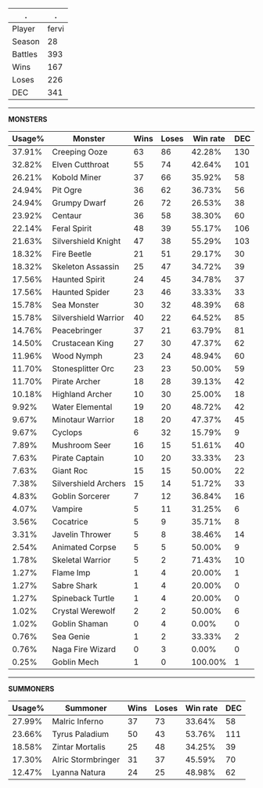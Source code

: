 .|.
|-|-
Player|fervi
Season|28
Battles|393
Wins|167
Loses|226
DEC|341

---
**MONSTERS**

Usage%|Monster|Wins|Loses|Win rate|DEC|
-|-|-|-|-|-|
37.91%|Creeping Ooze|63|86|42.28%|130|
32.82%|Elven Cutthroat|55|74|42.64%|101|
26.21%|Kobold Miner|37|66|35.92%|58|
24.94%|Pit Ogre|36|62|36.73%|56|
24.94%|Grumpy Dwarf|26|72|26.53%|38|
23.92%|Centaur|36|58|38.30%|60|
22.14%|Feral Spirit|48|39|55.17%|106|
21.63%|Silvershield Knight|47|38|55.29%|103|
18.32%|Fire Beetle|21|51|29.17%|30|
18.32%|Skeleton Assassin|25|47|34.72%|39|
17.56%|Haunted Spirit|24|45|34.78%|37|
17.56%|Haunted Spider|23|46|33.33%|33|
15.78%|Sea Monster|30|32|48.39%|68|
15.78%|Silvershield Warrior|40|22|64.52%|85|
14.76%|Peacebringer|37|21|63.79%|81|
14.50%|Crustacean King|27|30|47.37%|62|
11.96%|Wood Nymph|23|24|48.94%|60|
11.70%|Stonesplitter Orc|23|23|50.00%|59|
11.70%|Pirate Archer|18|28|39.13%|42|
10.18%|Highland Archer|10|30|25.00%|18|
9.92%|Water Elemental|19|20|48.72%|42|
9.67%|Minotaur Warrior|18|20|47.37%|45|
9.67%|Cyclops|6|32|15.79%|9|
7.89%|Mushroom Seer|16|15|51.61%|40|
7.63%|Pirate Captain|10|20|33.33%|23|
7.63%|Giant Roc|15|15|50.00%|22|
7.38%|Silvershield Archers|15|14|51.72%|33|
4.83%|Goblin Sorcerer|7|12|36.84%|16|
4.07%|Vampire|5|11|31.25%|6|
3.56%|Cocatrice|5|9|35.71%|8|
3.31%|Javelin Thrower|5|8|38.46%|14|
2.54%|Animated Corpse|5|5|50.00%|9|
1.78%|Skeletal Warrior|5|2|71.43%|10|
1.27%|Flame Imp|1|4|20.00%|1|
1.27%|Sabre Shark|1|4|20.00%|0|
1.27%|Spineback Turtle|1|4|20.00%|0|
1.02%|Crystal Werewolf|2|2|50.00%|6|
1.02%|Goblin Shaman|0|4|0.00%|0|
0.76%|Sea Genie|1|2|33.33%|2|
0.76%|Naga Fire Wizard|0|3|0.00%|0|
0.25%|Goblin Mech|1|0|100.00%|1|

---
**SUMMONERS**

Usage%|Summoner|Wins|Loses|Win rate|DEC|
-|-|-|-|-|-|
27.99%|Malric Inferno|37|73|33.64%|58|
23.66%|Tyrus Paladium|50|43|53.76%|111|
18.58%|Zintar Mortalis|25|48|34.25%|39|
17.30%|Alric Stormbringer|31|37|45.59%|70|
12.47%|Lyanna Natura|24|25|48.98%|62|
